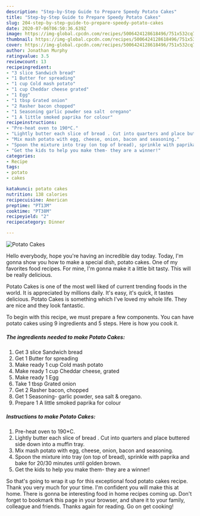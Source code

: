 ```yaml
---
description: "Step-by-Step Guide to Prepare Speedy Potato Cakes"
title: "Step-by-Step Guide to Prepare Speedy Potato Cakes"
slug: 204-step-by-step-guide-to-prepare-speedy-potato-cakes
date: 2020-07-06T06:50:36.639Z
image: https://img-global.cpcdn.com/recipes/5006424128618496/751x532cq70/potato-cakes-recipe-main-photo.jpg
thumbnail: https://img-global.cpcdn.com/recipes/5006424128618496/751x532cq70/potato-cakes-recipe-main-photo.jpg
cover: https://img-global.cpcdn.com/recipes/5006424128618496/751x532cq70/potato-cakes-recipe-main-photo.jpg
author: Jonathan Murphy
ratingvalue: 3.5
reviewcount: 13
recipeingredient:
- "3 slice Sandwich bread"
- "1 Butter for spreading"
- "1 cup Cold mash potato"
- "1 cup Cheddar cheese grated"
- "1 Egg"
- "1 tbsp Grated onion"
- "2 Rasher bacon chopped"
- "1 Seasoning garlic powder sea salt  oregano"
- "1 A little smoked paprika for colour"
recipeinstructions:
- "Pre-heat oven to 190*C."
- "Lightly butter each slice of bread . Cut into quarters and place buttered side down into a muffin tray."
- "Mix mash potato with egg, cheese, onion, bacon and seasoning."
- "Spoon the mixture into tray (on top of bread), sprinkle with paprika and bake for 20/30 minutes until golden brown."
- "Get the kids to help you make them- they are a winner!"
categories:
- Recipe
tags:
- potato
- cakes

katakunci: potato cakes 
nutrition: 138 calories
recipecuisine: American
preptime: "PT13M"
cooktime: "PT38M"
recipeyield: "2"
recipecategory: Dinner

---
```



![Potato Cakes](https://img-global.cpcdn.com/recipes/5006424128618496/751x532cq70/potato-cakes-recipe-main-photo.jpg)

Hello everybody, hope you're having an incredible day today. Today, I'm gonna show you how to make a special dish, potato cakes. One of my favorites food recipes. For mine, I'm gonna make it a little bit tasty. This will be really delicious.



Potato Cakes is one of the most well liked of current trending foods in the world. It is appreciated by millions daily. It's easy, it's quick, it tastes delicious. Potato Cakes is something which I've loved my whole life. They are nice and they look fantastic.


To begin with this recipe, we must prepare a few components. You can have potato cakes using 9 ingredients and 5 steps. Here is how you cook it.

<!--inarticleads1-->

##### The ingredients needed to make Potato Cakes:

1. Get 3 slice Sandwich bread
1. Get 1 Butter for spreading
1. Make ready 1 cup Cold mash potato
1. Make ready 1 cup Cheddar cheese, grated
1. Make ready 1 Egg
1. Take 1 tbsp Grated onion
1. Get 2 Rasher bacon, chopped
1. Get 1 Seasoning- garlic powder, sea salt &amp; oregano.
1. Prepare 1 A little smoked paprika for colour




<!--inarticleads2-->

##### Instructions to make Potato Cakes:

1. Pre-heat oven to 190*C.
1. Lightly butter each slice of bread . Cut into quarters and place buttered side down into a muffin tray.
1. Mix mash potato with egg, cheese, onion, bacon and seasoning.
1. Spoon the mixture into tray (on top of bread), sprinkle with paprika and bake for 20/30 minutes until golden brown.
1. Get the kids to help you make them- they are a winner!




So that's going to wrap it up for this exceptional food potato cakes recipe. Thank you very much for your time. I'm confident you will make this at home. There is gonna be interesting food in home recipes coming up. Don't forget to bookmark this page in your browser, and share it to your family, colleague and friends. Thanks again for reading. Go on get cooking!
